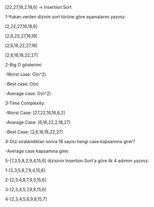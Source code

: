 [22,27,16,2,18,6] -> Insertion Sort

1-Yukarı verilen dizinin sort türüne göre aşamalarını yazınız.


[2,22,27,16,18,6]

[2,6,22,27,16,18]

[2,6,16,22,27,18]

[2,6,16,18,22,27]

2-Big O gösterimi:

-Worst case: O(n^2)

-Best case: O(n)

-Average case: O(n^2)

3-Time Complexity:

-Worst Case: [27,22,18,16,6,2]

-Avarage Case: [6,16,22,2,18,27]

-Best Case: [2,6,16,18,22,27]

4-Dizi sıralandıktan sonra 18 sayısı hangi case kapsamına girer? 

-Average case kapsamına girer.


5-[7,3,5,8,2,9,4,15,6] dizisinin Insertion Sort'a göre ilk 4 adımını yazınız.

1-[2,3,5,8,7,9,4,15,6]

2-[2,3,4,8,7,9,5,15,6]

3-[2,3,4,5,7,9,8,15,6]

4-[2,3,4,5,6,9,8,15,7]

